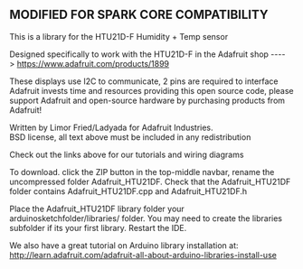 MODIFIED FOR SPARK CORE COMPATIBILITY
------------------------
This is a library for the HTU21D-F Humidity + Temp sensor

Designed specifically to work with the HTU21D-F in the Adafruit shop 
  ----> https://www.adafruit.com/products/1899

These displays use I2C to communicate, 2 pins are required to interface
Adafruit invests time and resources providing this open source code, 
please support Adafruit and open-source hardware by purchasing 
products from Adafruit!

Written by Limor Fried/Ladyada for Adafruit Industries.  
BSD license, all text above must be included in any redistribution

Check out the links above for our tutorials and wiring diagrams 

To download. click the ZIP button in the top-middle navbar, 
rename the uncompressed folder Adafruit_HTU21DF. 
Check that the Adafruit_HTU21DF folder contains Adafruit_HTU21DF.cpp and Adafruit_HTU21DF.h

Place the Adafruit_HTU21DF library folder your arduinosketchfolder/libraries/ folder. 
You may need to create the libraries subfolder if its your first library. Restart the IDE.

We also have a great tutorial on Arduino library installation at:
http://learn.adafruit.com/adafruit-all-about-arduino-libraries-install-use
